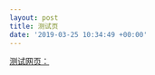 ```yaml
---
layout: post
title: 测试页
date: '2019-03-25 10:34:49 +00:00'
---
```


[测试网页：](https://coolpanda.ml/#about)